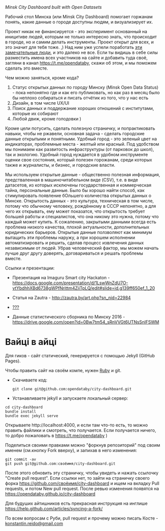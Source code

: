 *Minsk City Dashboard built with Open Datasets*

Рабочий стол Минска (или Minsk City Dashboard) помогает горжанам понять, какие данные о городе доступны людям, и визуализирует их.

Проект никак не финансируется - это эксперимент основанный на иницитиве людей, которым не только интересно знать, что происходит в городе, но и самим делать инструменты. Проект открыт для всех, и это значит для тебя тоже. ,) Над ним уже успели поработать [эти замечательные люди](https://github.com/opendataby/city-dashboard/graphs/contributors), и это далеко не все. Если ты видишь в себе силы разместить имена всех участников на сайте и добавить туда своё, загляни в канал https://t.me/opendataby, скажи об этом, и мы поможем сделать это вместе.

Чем можно заняться, кроме кода?

1. Статус открытых данных по городу Минску (Minsk Open Data Status) - пока непонятно где и как его публиковать, но как раз в месяц было бы неплохо собираться и писать отчётик из того, что у нас есть
2. Дизайн, в том числе UX/UI
3. Поиск данных и поддержание хороших отношений с институтами, которые их собирают
4. Любой движ, кроме голодовки )

Кроме цели потусить, сделать полезную страничку, и попрактиковать навыки, чтобы не ржавели, основная задача - сделать городские данные открытыми и понятными. Удобный город - это зеленый цвет на индикаторах, проблемные места - желтый или красный. Под удобством мы понимаем как развитость инфраструктуры (от парковок до школ), так и экологию. Удобный город нуждается в удобном инструменте оценки свое состояния, который полезен горожанам, среди которых также и журналисты, и бизнес, и городские власти.

Мы используем открытые данные - общественно полезная информация, предстваленная в машиночитабельном виде (CSV), т.е. в виде датасетов, из которых исключены государственная и коммерческая тайна, персональные данные. Было бы хорошо найти способ, как стимулировать появление бОльшего количества открытых данных о Минске. Открытость данных - это культура, техническая в том числе, потому что обычному человеку, рождённому в СССР непонятно, а для чего их открывать, ему может показатся, что открытость требует большей работы и специалистов, что она никому это нужна, потому что каждый может купить. К сожалению, закрытыми данными всегда есть проблема низкого качества, плохой актуальности, дополнительных юридических барьеров. Открытые данные ползволяют как минимум вытащить эти проблемы наружу, а при хорошем исполнении автоматизировать и решить, сделав процесс извлечения данных независимым от людей. Убрав человеческий фактор, мы можем начать лучше друг другу доверять, договариваться и решать проблемы вместе.

Ссылки и презентации:

* Презентация на Imaguru Smart city Hackaton - https://docs.google.com/presentation/d/1LswWnZdU7O-vtYbdhhXBd6738gWPfNrittm4ZiiTpLQ/edit#slide=id.g139ff650ef_1_20 
* Статья на Zautra - http://zautra.by/art.php?sn_nid=22984
* [???](https://github.com/opendataby/city-dashboard/blob/master/docs/faq.md)


* Данные статистического сборника по Минску 2016 - https://drive.google.com/open?id=0Bw7tm54_sRnVVGt6UTNsSnlFSWM



# Вайцi в айцi

Для гиков - сайт статический, генерируется с помощью Jekyll (GitHub Pages).

Чтобы править сайт на своём компе, нужен [Ruby](https://ru.wikibooks.org/wiki/Ruby/%D0%9D%D0%B0%D1%87%D0%B0%D0%BB%D0%BE_%D1%80%D0%B0%D0%B1%D0%BE%D1%82%D1%8B/%D0%A3%D1%81%D1%82%D0%B0%D0%BD%D0%BE%D0%B2%D0%BA%D0%B0) и git.

* Скачиваете код:

      git clone git@github.com:opendataby/city-dashboard.git

* Устанавливаете jekyll и запускаете локальный сервер:
```
cd city-dashboard
bundle install
bundle exec jekyll serve
```

Открываете http://localhost:4000, и если там что-то есть, то можно править файлики и смотреть, что получается. Если получается ничего, то добро пожаловать в https://t.me/opendataby )

Поделиться своими правками можно "форкнув репозиторий" под своим именем (см.кнопку Fork вверху), и запихав в него изменения:
```
git commit -av
git push git@github.com:своёимя/city-dashboard.git
```

После этого обновить эту страничку, чтобы увидеть и нажать ссылочку "Create pull request". Если ссылки нет, то зайти на страничку своего форка https://github.com/своёимя/city-dashboard и ищем на вкладку Pull requests, и потом New pull request. После ревью изменения появятся на https://opendataby.github.io/city-dashboard

Для будуших айтишников есть прекрасная инструкция на инглише https://help.github.com/articles/syncing-a-fork/

По всем вопросам с Руби, pull request и прочему можно писать Косте - konstantin.reido@gmail.com

